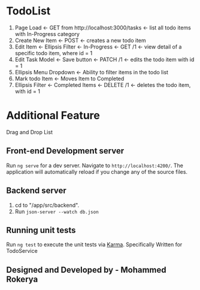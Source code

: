 # TodoList

1. Page Load ← GET from http://localhost:3000/tasks ← list all todo items with In-Progress category
2. Create New Item ← POST ← creates a new todo item
3. Edit Item ← Ellipsis Filter ← In-Progress ← GET /1 ← view detail of a specific todo item, where id = 1
4. Edit Task Model ← Save button ← PATCH /1 ← edits the todo item with id = 1
5. Ellipsis Menu Dropdown ← Ability to filter items in the todo list
6. Mark todo Item ← Moves Item to Completed
7. Ellipsis Filter ← Completed Items ← DELETE /1 ← deletes the todo item, with id = 1

# Additional Feature

Drag and Drop List

## Front-end Development server

Run `ng serve` for a dev server. Navigate to `http://localhost:4200/`. The application will automatically reload if you change any of the source files.

## Backend server

1. cd to "/app/src/backend".
2. Run `json-server --watch db.json`

## Running unit tests

Run `ng test` to execute the unit tests via [Karma](https://karma-runner.github.io).
Specifically Written for TodoService

## Designed and Developed by - Mohammed Rokerya
